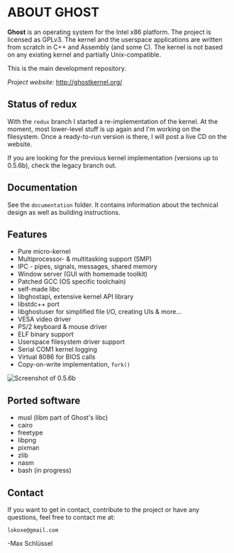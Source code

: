 # ABOUT GHOST
**Ghost** is an operating system for the Intel x86 platform. The project is licensed as GPLv3.
The kernel and the userspace applications are written from scratch in C++ and Assembly (and some C).
The kernel is not based on any existing kernel and partially Unix-compatible.

This is the main development repository.

*Project website:* http://ghostkernel.org/

## Status of redux
With the `redux` branch I started a re-implementation of the kernel.
At the moment, most lower-level stuff is up again and I'm working on the filesystem.
Once a ready-to-run version is there, I will post a live CD on the website.

If you are looking for the previous kernel implementation (versions up to 0.5.6b),
check the legacy branch out.

## Documentation
See the `documentation` folder. It contains information about the technical design as well
as building instructions.

## Features
* Pure micro-kernel
* Multiprocessor- & multitasking support (SMP)
* IPC - pipes, signals, messages, shared memory
* Window server (GUI with homemade toolkit)
* Patched GCC (OS specific toolchain)
* self-made libc
* libghostapi, extensive kernel API library
* libstdc++ port
* libghostuser for simplified file I/O, creating UIs & more...
* VESA video driver
* PS/2 keyboard & mouse driver
* ELF binary support
* Userspace filesystem driver support
* Serial COM1 kernel logging
* Virtual 8086 for BIOS calls
* Copy-on-write implementation, `fork()`

![Screenshot of 0.5.6b](https://ghostkernel.org/files/ghost-0.5.6-highres.png)

## Ported software
* musl (libm part of Ghost's libc)
* cairo
* freetype
* libpng
* pixman
* zlib
* nasm
* bash (in progress)

## Contact
If you want to get in contact, contribute to the project or have any questions,
feel free to contact me at:

	lokoxe@gmail.com
	
-Max Schlüssel
